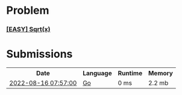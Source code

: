 <h1>Problem</h1>
<h3><a href="https://leetcode.com/problems/sqrtx/description/">[EASY] Sqrt(x)</a></h3>

<h1>Submissions</h1>
<table>
<tr>
<th>Date</th> <th>Language</th> <th>Runtime</th> <th>Memory</th>
</tr>
<tr>
<td> <a href="https://leetcode.com/submissions/detail/774906686/"> 2022-08-16 07:57:00 </a> </td>
<td> <a href="./0069.%20Sqrt%28x%29.go"> Go </a> </td>
<td> 0 ms </td>
<td> 2.2 mb </td>
</tr>
</table>